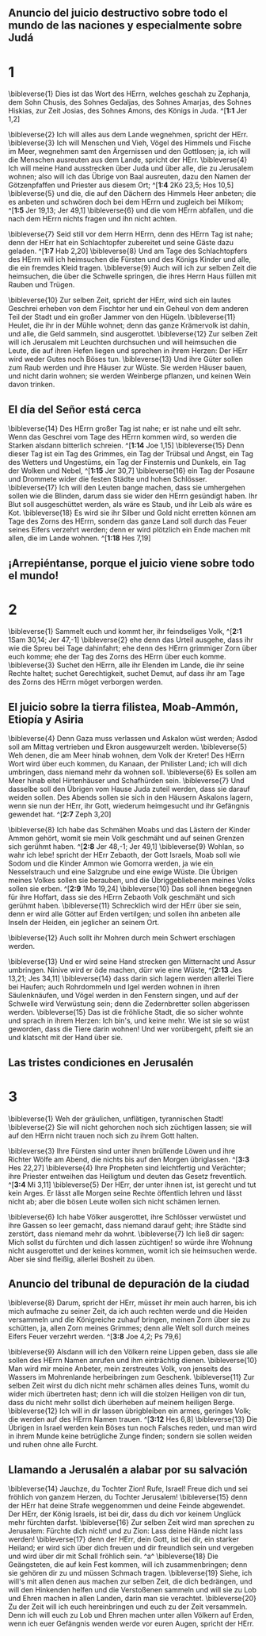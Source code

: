 ## Anuncio del juicio destructivo sobre todo el mundo de las naciones y especialmente sobre Judá
# 1
\bibleverse{1} Dies ist das Wort des HErrn, welches geschah zu Zephanja, dem Sohn Chusis, des Sohnes Gedaljas, des Sohnes Amarjas, des Sohnes Hiskias, zur Zeit Josias, des Sohnes Amons, des Königs in Juda. ^[**1:1** Jer 1,2] 


\bibleverse{2} Ich will alles aus dem Lande wegnehmen, spricht der HErr. \bibleverse{3} Ich will Menschen und Vieh, Vögel des Himmels und Fische im Meer, wegnehmen samt den Ärgernissen und den Gottlosen; ja, ich will die Menschen ausreuten aus dem Lande, spricht der HErr. \bibleverse{4} Ich will meine Hand ausstrecken über Juda und über alle, die zu Jerusalem wohnen; also will ich das Übrige von Baal ausreuten, dazu den Namen der Götzenpfaffen und Priester aus diesem Ort; ^[**1:4** 2Kö 23,5; Hos 10,5] \bibleverse{5} und die, die auf den Dächern des Himmels Heer anbeten; die es anbeten und schwören doch bei dem HErrn und zugleich bei Milkom; ^[**1:5** Jer 19,13; Jer 49,1] \bibleverse{6} und die vom HErrn abfallen, und die nach dem HErrn nichts fragen und ihn nicht achten. 
 

\bibleverse{7} Seid still vor dem Herrn HErrn, denn des HErrn Tag ist nahe; denn der HErr hat ein Schlachtopfer zubereitet und seine Gäste dazu geladen. ^[**1:7** Hab 2,20] \bibleverse{8} Und am Tage des Schlachtopfers des HErrn will ich heimsuchen die Fürsten und des Königs Kinder und alle, die ein fremdes Kleid tragen. \bibleverse{9} Auch will ich zur selben Zeit die heimsuchen, die über die Schwelle springen, die ihres Herrn Haus füllen mit Rauben und Trügen. 


\bibleverse{10} Zur selben Zeit, spricht der HErr, wird sich ein lautes Geschrei erheben von dem Fischtor her und ein Geheul von dem anderen Teil der Stadt und ein großer Jammer von den Hügeln. \bibleverse{11} Heulet, die ihr in der Mühle wohnet; denn das ganze Krämervolk ist dahin, und alle, die Geld sammeln, sind ausgerottet. \bibleverse{12} Zur selben Zeit will ich Jerusalem mit Leuchten durchsuchen und will heimsuchen die Leute, die auf ihren Hefen liegen und sprechen in ihrem Herzen: Der HErr wird weder Gutes noch Böses tun. \bibleverse{13} Und ihre Güter sollen zum Raub werden und ihre Häuser zur Wüste. Sie werden Häuser bauen, und nicht darin wohnen; sie werden Weinberge pflanzen, und keinen Wein davon trinken. 

## El día del Señor está cerca
\bibleverse{14} Des HErrn großer Tag ist nahe; er ist nahe und eilt sehr. Wenn das Geschrei vom Tage des HErrn kommen wird, so werden die Starken alsdann bitterlich schreien. ^[**1:14** Joe 1,15] \bibleverse{15} Denn dieser Tag ist ein Tag des Grimmes, ein Tag der Trübsal und Angst, ein Tag des Wetters und Ungestüms, ein Tag der Finsternis und Dunkels, ein Tag der Wolken und Nebel, ^[**1:15** Jer 30,7] \bibleverse{16} ein Tag der Posaune und Drommete wider die festen Städte und hohen Schlösser. \bibleverse{17} Ich will den Leuten bange machen, dass sie umhergehen sollen wie die Blinden, darum dass sie wider den HErrn gesündigt haben. Ihr Blut soll ausgeschüttet werden, als wäre es Staub, und ihr Leib als wäre es Kot. \bibleverse{18} Es wird sie ihr Silber und Gold nicht erretten können am Tage des Zorns des HErrn, sondern das ganze Land soll durch das Feuer seines Eifers verzehrt werden; denn er wird plötzlich ein Ende machen mit allen, die im Lande wohnen. ^[**1:18** Hes 7,19] 
  

## ¡Arrepiéntanse, porque el juicio viene sobre todo el mundo!
# 2
\bibleverse{1} Sammelt euch und kommt her, ihr feindseliges Volk, ^[**2:1** 1Sam 30,14; Jer 47,-1] \bibleverse{2} ehe denn das Urteil ausgehe, dass ihr wie die Spreu bei Tage dahinfahrt; ehe denn des HErrn grimmiger Zorn über euch komme; ehe der Tag des Zorns des HErrn über euch komme. \bibleverse{3} Suchet den HErrn, alle ihr Elenden im Lande, die ihr seine Rechte haltet; suchet Gerechtigkeit, suchet Demut, auf dass ihr am Tage des Zorns des HErrn möget verborgen werden.


## El juicio sobre la tierra filistea, Moab-Ammón, Etiopía y Asiria
\bibleverse{4} Denn Gaza muss verlassen und Askalon wüst werden; Asdod soll am Mittag vertrieben und Ekron ausgewurzelt werden. \bibleverse{5} Weh denen, die am Meer hinab wohnen, dem Volk der Kreter! Des HErrn Wort wird über euch kommen, du Kanaan, der Philister Land; ich will dich umbringen, dass niemand mehr da wohnen soll. \bibleverse{6} Es sollen am Meer hinab eitel Hirtenhäuser und Schafhürden sein. \bibleverse{7} Und dasselbe soll den Übrigen vom Hause Juda zuteil werden, dass sie darauf weiden sollen. Des Abends sollen sie sich in den Häusern Askalons lagern, wenn sie nun der HErr, ihr Gott, wiederum heimgesucht und ihr Gefängnis gewendet hat. ^[**2:7** Zeph 3,20] 


\bibleverse{8} Ich habe das Schmähen Moabs und das Lästern der Kinder Ammon gehört, womit sie mein Volk geschmäht und auf seinen Grenzen sich gerühmt haben. ^[**2:8** Jer 48,-1; Jer 49,1] \bibleverse{9} Wohlan, so wahr ich lebe! spricht der HErr Zebaoth, der Gott Israels, Moab soll wie Sodom und die Kinder Ammon wie Gomorra werden, ja wie ein Nesselstrauch und eine Salzgrube und eine ewige Wüste. Die Übrigen meines Volkes sollen sie berauben, und die Übriggebliebenen meines Volks sollen sie erben. ^[**2:9** 1Mo 19,24] \bibleverse{10} Das soll ihnen begegnen für ihre Hoffart, dass sie des HErrn Zebaoth Volk geschmäht und sich gerühmt haben. \bibleverse{11} Schrecklich wird der HErr über sie sein, denn er wird alle Götter auf Erden vertilgen; und sollen ihn anbeten alle Inseln der Heiden, ein jeglicher an seinem Ort. 
 

\bibleverse{12} Auch sollt ihr Mohren durch mein Schwert erschlagen werden. 

\bibleverse{13} Und er wird seine Hand strecken gen Mitternacht und Assur umbringen. Ninive wird er öde machen, dürr wie eine Wüste, ^[**2:13** Jes 13,21; Jes 34,11] \bibleverse{14} dass darin sich lagern werden allerlei Tiere bei Haufen; auch Rohrdommeln und Igel werden wohnen in ihren Säulenknäufen, und Vögel werden in den Fenstern singen, und auf der Schwelle wird Verwüstung sein; denn die Zedernbretter sollen abgerissen werden. \bibleverse{15} Das ist die fröhliche Stadt, die so sicher wohnte und sprach in ihrem Herzen: Ich bin's, und keine mehr. Wie ist sie so wüst geworden, dass die Tiere darin wohnen! Und wer vorübergeht, pfeift sie an und klatscht mit der Hand über sie.


## Las tristes condiciones en Jerusalén
# 3
\bibleverse{1} Weh der gräulichen, unflätigen, tyrannischen Stadt! \bibleverse{2} Sie will nicht gehorchen noch sich züchtigen lassen; sie will auf den HErrn nicht trauen noch sich zu ihrem Gott halten. 

\bibleverse{3} Ihre Fürsten sind unter ihnen brüllende Löwen und ihre Richter Wölfe am Abend, die nichts bis auf den Morgen übriglassen. ^[**3:3** Hes 22,27] \bibleverse{4} Ihre Propheten sind leichtfertig und Verächter; ihre Priester entweihen das Heiligtum und deuten das Gesetz freventlich. ^[**3:4** Mi 3,11] \bibleverse{5} Der HErr, der unter ihnen ist, ist gerecht und tut kein Arges. Er lässt alle Morgen seine Rechte öffentlich lehren und lässt nicht ab; aber die bösen Leute wollen sich nicht schämen lernen. 
 

\bibleverse{6} Ich habe Völker ausgerottet, ihre Schlösser verwüstet und ihre Gassen so leer gemacht, dass niemand darauf geht; ihre Städte sind zerstört, dass niemand mehr da wohnt. \bibleverse{7} Ich ließ dir sagen: Mich sollst du fürchten und dich lassen züchtigen! so würde ihre Wohnung nicht ausgerottet und der keines kommen, womit ich sie heimsuchen werde. Aber sie sind fleißig, allerlei Bosheit zu üben. 

## Anuncio del tribunal de depuración de la ciudad
\bibleverse{8} Darum, spricht der HErr, müsset ihr mein auch harren, bis ich mich aufmache zu seiner Zeit, da ich auch rechten werde und die Heiden versammeln und die Königreiche zuhauf bringen, meinen Zorn über sie zu schütten, ja, allen Zorn meines Grimmes; denn alle Welt soll durch meines Eifers Feuer verzehrt werden. ^[**3:8** Joe 4,2; Ps 79,6] 


\bibleverse{9} Alsdann will ich den Völkern reine Lippen geben, dass sie alle sollen des HErrn Namen anrufen und ihm einträchtig dienen. \bibleverse{10} Man wird mir meine Anbeter, mein zerstreutes Volk, von jenseits des Wassers im Mohrenlande herbeibringen zum Geschenk. \bibleverse{11} Zur selben Zeit wirst du dich nicht mehr schämen alles deines Tuns, womit du wider mich übertreten hast; denn ich will die stolzen Heiligen von dir tun, dass du nicht mehr sollst dich überheben auf meinem heiligen Berge. \bibleverse{12} Ich will in dir lassen übrigbleiben ein armes, geringes Volk; die werden auf des HErrn Namen trauen. ^[**3:12** Hes 6,8] \bibleverse{13} Die Übrigen in Israel werden kein Böses tun noch Falsches reden, und man wird in ihrem Munde keine betrügliche Zunge finden; sondern sie sollen weiden und ruhen ohne alle Furcht.


## Llamando a Jerusalén a alabar por su salvación
\bibleverse{14} Jauchze, du Tochter Zion! Rufe, Israel! Freue dich und sei fröhlich von ganzem Herzen, du Tochter Jerusalem! \bibleverse{15} denn der HErr hat deine Strafe weggenommen und deine Feinde abgewendet. Der HErr, der König Israels, ist bei dir, dass du dich vor keinem Unglück mehr fürchten darfst. \bibleverse{16} Zur selben Zeit wird man sprechen zu Jerusalem: Fürchte dich nicht! und zu Zion: Lass deine Hände nicht lass werden! \bibleverse{17} denn der HErr, dein Gott, ist bei dir, ein starker Heiland; er wird sich über dich freuen und dir freundlich sein und vergeben und wird über dir mit Schall fröhlich sein. ^a^ \bibleverse{18} Die Geängsteten, die auf kein Fest kommen, will ich zusammenbringen; denn sie gehören dir zu und müssen Schmach tragen. \bibleverse{19} Siehe, ich will's mit allen denen aus machen zur selben Zeit, die dich bedrängen, und will den Hinkenden helfen und die Verstoßenen sammeln und will sie zu Lob und Ehren machen in allen Landen, darin man sie verachtet. \bibleverse{20} Zu der Zeit will ich euch hereinbringen und euch zu der Zeit versammeln. Denn ich will euch zu Lob und Ehren machen unter allen Völkern auf Erden, wenn ich euer Gefängnis wenden werde vor euren Augen, spricht der HErr.